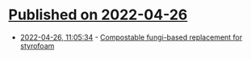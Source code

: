 # [Published on 2022-04-26](index.md)

* [2022-04-26, 11:05:34](https://news.ycombinator.com/item?id=31165988) - [Compostable fungi-based replacement for styrofoam](https://www.soma.eco/our-materials)
